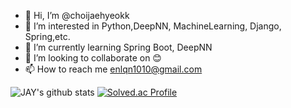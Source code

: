 - 👋 Hi, I’m @choijaehyeokk
- 👀 I’m interested in Python,DeepNN, MachineLearning, Django, Spring,etc.
- 🌱 I’m currently learning Spring Boot, DeepNN
- 💞️ I’m looking to collaborate on 😊
- 📫 How to reach me enlqn1010@gmail.com

<!---
choijaehyeokk/choijaehyeokk is a ✨ special ✨ repository because its `README.md` (this file) appears on your GitHub profile.
You can click the Preview link to take a look at your changes.
--->

![JAY's github stats](https://github-readme-stats.vercel.app/api?username=choijaehyeokk&show_icons=true)
[![Solved.ac Profile](http://mazassumnida.wtf/api/v2/generate_badge?boj=enlqn1010)](https://solved.ac//)
